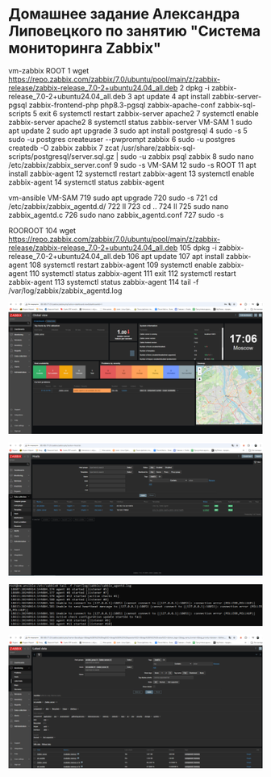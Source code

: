 # Домашнее задание Александра Липовецкого по занятию "Система мониторинга Zabbix"

vm-zabbix
ROOT
    1  wget https://repo.zabbix.com/zabbix/7.0/ubuntu/pool/main/z/zabbix-release/zabbix-release_7.0-2+ubuntu24.04_all.deb
    2  dpkg -i zabbix-release_7.0-2+ubuntu24.04_all.deb
    3  apt update
    4  apt install zabbix-server-pgsql zabbix-frontend-php php8.3-pgsql zabbix-apache-conf zabbix-sql-scripts
    5  exit
    6  systemctl restart zabbix-server apache2
    7  systemctl enable zabbix-server apache2
    8  systemctl status  zabbix-server
VM-SAM
    1  sudo apt update
    2  sudo apt upgrade
    3  sudo apt install postgresql
    4  sudo -s
    5  sudo -u postgres createuser --pwprompt zabbix
    6  sudo -u postgres createdb -O zabbix zabbix
    7  zcat /usr/share/zabbix-sql-scripts/postgresql/server.sql.gz | sudo -u zabbix psql zabbix
    8  sudo nano /etc/zabbix/zabbix_server.conf
    9  sudo -s
VM-SAM
    12 sudo -s
ROOT
   11  apt install zabbix-agent
   12  systemctl restart zabbix-agent
   13  systemctl enable zabbix-agent
   14  systemctl status zabbix-agent

vm-ansible
VM-SAM
  719  sudo apt upgrade
  720  sudo -s
  721  cd /etc/zabbix/zabbix_agentd.d/
  722  ll
  723  cd ..
  724  ll
  725  sudo nano zabbix_agentd.c
  726  sudo nano zabbix_agentd.conf
  727  sudo -s

ROOROOT
  104  wget https://repo.zabbix.com/zabbix/7.0/ubuntu/pool/main/z/zabbix-release/zabbix-release_7.0-2+ubuntu24.04_all.deb
  105  dpkg -i zabbix-release_7.0-2+ubuntu24.04_all.deb
  106  apt update
  107  apt install zabbix-agent
  108  systemctl restart zabbix-agent
  109  systemctl enable zabbix-agent
  110  systemctl status zabbix-agent
  111  exit
  112  systemctl restart zabbix-agent
  113  systemctl status zabbix-agent
  114  tail -f /var/log/zabbix/zabbix_agentd.log

![Авторизация в админке](https://github.com/AleksandrLipovetskiy/zabbix_hw/blob/main/Авторизация_в_админке.png)

![Configuration > Hosts](https://github.com/AleksandrLipovetskiy/zabbix_hw/blob/main/Configuration_Hosts.png)

![Лог zabbix agent](https://github.com/AleksandrLipovetskiy/zabbix_hw/blob/main/Log_zabbix_agent.png)

![Monitoring > Latest data](https://github.com/AleksandrLipovetskiy/zabbix_hw/blob/main/Monitoring_Latest_data.png)






  